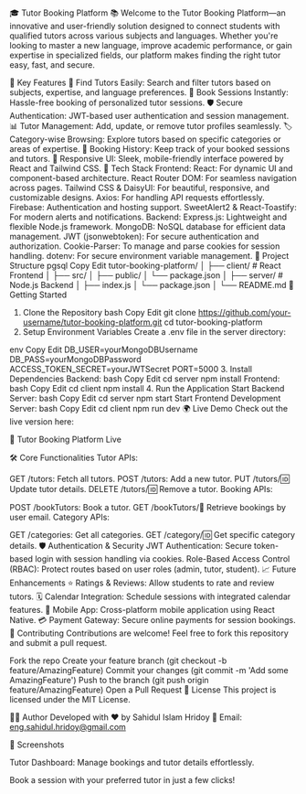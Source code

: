 🎓 Tutor Booking Platform 📚
Welcome to the Tutor Booking Platform—an innovative and user-friendly solution designed to connect students with qualified tutors across various subjects and languages. Whether you're looking to master a new language, improve academic performance, or gain expertise in specialized fields, our platform makes finding the right tutor easy, fast, and secure.

<!-- You can replace this with your own banner image link -->

🌟 Key Features
🔎 Find Tutors Easily: Search and filter tutors based on subjects, expertise, and language preferences.
📅 Book Sessions Instantly: Hassle-free booking of personalized tutor sessions.
🛡️ Secure Authentication: JWT-based user authentication and session management.
📊 Tutor Management: Add, update, or remove tutor profiles seamlessly.
🏷️ Category-wise Browsing: Explore tutors based on specific categories or areas of expertise.
📨 Booking History: Keep track of your booked sessions and tutors.
💬 Responsive UI: Sleek, mobile-friendly interface powered by React and Tailwind CSS.
🚀 Tech Stack
Frontend:
React: For dynamic UI and component-based architecture.
React Router DOM: For seamless navigation across pages.
Tailwind CSS & DaisyUI: For beautiful, responsive, and customizable designs.
Axios: For handling API requests effortlessly.
Firebase: Authentication and hosting support.
SweetAlert2 & React-Toastify: For modern alerts and notifications.
Backend:
Express.js: Lightweight and flexible Node.js framework.
MongoDB: NoSQL database for efficient data management.
JWT (jsonwebtoken): For secure authentication and authorization.
Cookie-Parser: To manage and parse cookies for session handling.
dotenv: For secure environment variable management.
📂 Project Structure
pgsql
Copy
Edit
tutor-booking-platform/
│
├── client/                  # React Frontend
│   ├── src/
│   ├── public/
│   └── package.json
│
├── server/                  # Node.js Backend
│   ├── index.js
│   └── package.json
│
└── README.md
🔧 Getting Started
1. Clone the Repository
bash
Copy
Edit
git clone https://github.com/your-username/tutor-booking-platform.git
cd tutor-booking-platform
2. Setup Environment Variables
Create a .env file in the server directory:

env
Copy
Edit
DB_USER=yourMongoDBUsername
DB_PASS=yourMongoDBPassword
ACCESS_TOKEN_SECRET=yourJWTSecret
PORT=5000
3. Install Dependencies
Backend:
bash
Copy
Edit
cd server
npm install
Frontend:
bash
Copy
Edit
cd client
npm install
4. Run the Application
Start Backend Server:
bash
Copy
Edit
cd server
npm start
Start Frontend Development Server:
bash
Copy
Edit
cd client
npm run dev
🌍 Live Demo
Check out the live version here:

🔗 Tutor Booking Platform Live

🛠️ Core Functionalities
Tutor APIs:

GET /tutors: Fetch all tutors.
POST /tutors: Add a new tutor.
PUT /tutors/:id: Update tutor details.
DELETE /tutors/:id: Remove a tutor.
Booking APIs:

POST /bookTutors: Book a tutor.
GET /bookTutors/:email: Retrieve bookings by user email.
Category APIs:

GET /categories: Get all categories.
GET /category/:id: Get specific category details.
🛡️ Authentication & Security
JWT Authentication: Secure token-based login with session handling via cookies.
Role-Based Access Control (RBAC): Protect routes based on user roles (admin, tutor, student).
📈 Future Enhancements
⭐ Ratings & Reviews: Allow students to rate and review tutors.
🗓️ Calendar Integration: Schedule sessions with integrated calendar features.
📱 Mobile App: Cross-platform mobile application using React Native.
💳 Payment Gateway: Secure online payments for session bookings.
🤝 Contributing
Contributions are welcome! Feel free to fork this repository and submit a pull request.

Fork the repo
Create your feature branch (git checkout -b feature/AmazingFeature)
Commit your changes (git commit -m 'Add some AmazingFeature')
Push to the branch (git push origin feature/AmazingFeature)
Open a Pull Request
📜 License
This project is licensed under the MIT License.

👨‍💻 Author
Developed with ❤️ by Sahidul Islam Hridoy
📧 Email: eng.sahidul.hridoy@gmail.com


📸 Screenshots

Tutor Dashboard: Manage bookings and tutor details effortlessly.


Book a session with your preferred tutor in just a few clicks!
